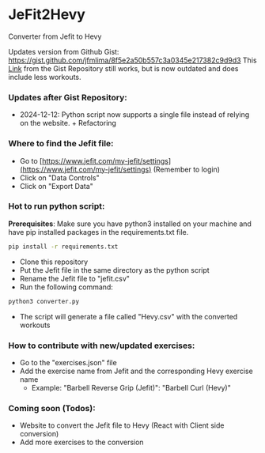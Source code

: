 # JeFit2Hevy

Converter from Jefit to Hevy

Updates version from Github Gist: https://gist.github.com/jfmlima/8f5e2a50b557c3a0345e217382c9d9d3
This [Link](https://workout-converter.fly.dev/) from the Gist Repository still works, but is now outdated and does include less workouts.

### Updates after Gist Repository:
- 2024-12-12: Python script now supports a single file instead of relying on the website. + Refactoring

### Where to find the Jefit file:
- Go to [https://www.jefit.com/my-jefit/settings](https://www.jefit.com/my-jefit/settings) (Remember to login)
- Click on "Data Controls"
- Click on "Export Data"

### Hot to run python script:
**Prerequisites**: Make sure you have python3 installed on your machine and have pip installed packages in the requirements.txt file.
```bash
pip install -r requirements.txt
```

- Clone this repository
- Put the Jefit file in the same directory as the python script
- Rename the Jefit file to "jefit.csv"
- Run the following command:
```bash
python3 converter.py
```
- The script will generate a file called "Hevy.csv" with the converted workouts

### How to contribute with new/updated exercises:
- Go to the "exercises.json" file
- Add the exercise name from Jefit and the corresponding Hevy exercise name
   - Example: "Barbell Reverse Grip (Jefit)": "Barbell Curl (Hevy)" 

### Coming soon (Todos):
- Website to convert the Jefit file to Hevy (React with Client side conversion)
- Add more exercises to the conversion